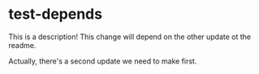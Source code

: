# test-depends

This is a description!
This change will depend on the other update ot the readme.

Actually, there's a second update we need to make first.
